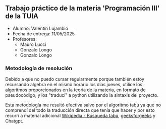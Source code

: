 ## Trabajo práctico de la materia 'Programación III' de la TUIA

- Alumno: Valentín Lujambio
- Fecha de entrega: 11/05/2025
- Profesores: 
    - Mauro Lucci 
    - Gonzalo Longo
    - Gonzalo Longo

### Metodología de resolución
Debido a que no puedo cursar regularmente porque también estoy recursando algebra en el mismo horario los días jueves, utilice los algoritmos proporcionados en la teoria de la materia, en formato de pseudocódigo, y los "traducí" a python utilizando la sintaxis del proyecto. 

Esta metodología me resultó efectiva salvo por el algoritmo tabú ya que no comprendí del todo la traducción directa que tenía que hacer y por esto recurri a material adicional [Wikipedia - Búsqueda tabú](https://es.wikipedia.org/wiki/B%C3%BAsqueda_tab%C3%BA), [geeksforgeeks](https://www.geeksforgeeks.org/what-is-tabu-search/) y Chatgpt.


